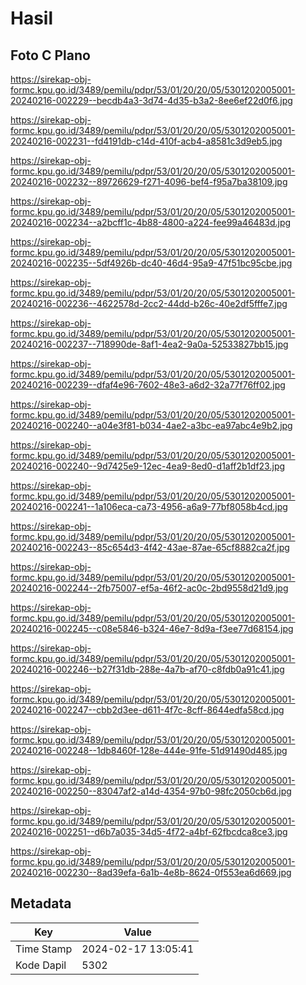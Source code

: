 # Hasil

## Foto C Plano

https://sirekap-obj-formc.kpu.go.id/3489/pemilu/pdpr/53/01/20/20/05/5301202005001-20240216-002229--becdb4a3-3d74-4d35-b3a2-8ee6ef22d0f6.jpg

https://sirekap-obj-formc.kpu.go.id/3489/pemilu/pdpr/53/01/20/20/05/5301202005001-20240216-002231--fd4191db-c14d-410f-acb4-a8581c3d9eb5.jpg

https://sirekap-obj-formc.kpu.go.id/3489/pemilu/pdpr/53/01/20/20/05/5301202005001-20240216-002232--89726629-f271-4096-bef4-f95a7ba38109.jpg

https://sirekap-obj-formc.kpu.go.id/3489/pemilu/pdpr/53/01/20/20/05/5301202005001-20240216-002234--a2bcff1c-4b88-4800-a224-fee99a46483d.jpg

https://sirekap-obj-formc.kpu.go.id/3489/pemilu/pdpr/53/01/20/20/05/5301202005001-20240216-002235--5df4926b-dc40-46d4-95a9-47f51bc95cbe.jpg

https://sirekap-obj-formc.kpu.go.id/3489/pemilu/pdpr/53/01/20/20/05/5301202005001-20240216-002236--4622578d-2cc2-44dd-b26c-40e2df5fffe7.jpg

https://sirekap-obj-formc.kpu.go.id/3489/pemilu/pdpr/53/01/20/20/05/5301202005001-20240216-002237--718990de-8af1-4ea2-9a0a-52533827bb15.jpg

https://sirekap-obj-formc.kpu.go.id/3489/pemilu/pdpr/53/01/20/20/05/5301202005001-20240216-002239--dfaf4e96-7602-48e3-a6d2-32a77f76ff02.jpg

https://sirekap-obj-formc.kpu.go.id/3489/pemilu/pdpr/53/01/20/20/05/5301202005001-20240216-002240--a04e3f81-b034-4ae2-a3bc-ea97abc4e9b2.jpg

https://sirekap-obj-formc.kpu.go.id/3489/pemilu/pdpr/53/01/20/20/05/5301202005001-20240216-002240--9d7425e9-12ec-4ea9-8ed0-d1aff2b1df23.jpg

https://sirekap-obj-formc.kpu.go.id/3489/pemilu/pdpr/53/01/20/20/05/5301202005001-20240216-002241--1a106eca-ca73-4956-a6a9-77bf8058b4cd.jpg

https://sirekap-obj-formc.kpu.go.id/3489/pemilu/pdpr/53/01/20/20/05/5301202005001-20240216-002243--85c654d3-4f42-43ae-87ae-65cf8882ca2f.jpg

https://sirekap-obj-formc.kpu.go.id/3489/pemilu/pdpr/53/01/20/20/05/5301202005001-20240216-002244--2fb75007-ef5a-46f2-ac0c-2bd9558d21d9.jpg

https://sirekap-obj-formc.kpu.go.id/3489/pemilu/pdpr/53/01/20/20/05/5301202005001-20240216-002245--c08e5846-b324-46e7-8d9a-f3ee77d68154.jpg

https://sirekap-obj-formc.kpu.go.id/3489/pemilu/pdpr/53/01/20/20/05/5301202005001-20240216-002246--b27f31db-288e-4a7b-af70-c8fdb0a91c41.jpg

https://sirekap-obj-formc.kpu.go.id/3489/pemilu/pdpr/53/01/20/20/05/5301202005001-20240216-002247--cbb2d3ee-d611-4f7c-8cff-8644edfa58cd.jpg

https://sirekap-obj-formc.kpu.go.id/3489/pemilu/pdpr/53/01/20/20/05/5301202005001-20240216-002248--1db8460f-128e-444e-91fe-51d91490d485.jpg

https://sirekap-obj-formc.kpu.go.id/3489/pemilu/pdpr/53/01/20/20/05/5301202005001-20240216-002250--83047af2-a14d-4354-97b0-98fc2050cb6d.jpg

https://sirekap-obj-formc.kpu.go.id/3489/pemilu/pdpr/53/01/20/20/05/5301202005001-20240216-002251--d6b7a035-34d5-4f72-a4bf-62fbcdca8ce3.jpg

https://sirekap-obj-formc.kpu.go.id/3489/pemilu/pdpr/53/01/20/20/05/5301202005001-20240216-002230--8ad39efa-6a1b-4e8b-8624-0f553ea6d669.jpg


## Metadata

| Key        | Value               |
| ---------- | ------------------- |
| Time Stamp | 2024-02-17 13:05:41 |
| Kode Dapil | 5302                |



